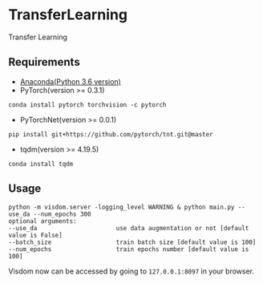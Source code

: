# TransferLearning
Transfer Learning

## Requirements
* [Anaconda(Python 3.6 version)](https://www.anaconda.com/download/)
* PyTorch(version >= 0.3.1) 
```
conda install pytorch torchvision -c pytorch
```
* PyTorchNet(version >= 0.0.1)
```
pip install git+https://github.com/pytorch/tnt.git@master
```
* tqdm(version >= 4.19.5)
```
conda install tqdm
```

## Usage
```
python -m visdom.server -logging_level WARNING & python main.py --use_da --num_epochs 300
optional arguments:
--use_da                      use data augmentation or not [default value is False]
--batch_size                  train batch size [default value is 100]
--num_epochs                  train epochs number [default value is 100]
```
Visdom now can be accessed by going to `127.0.0.1:8097` in your browser.